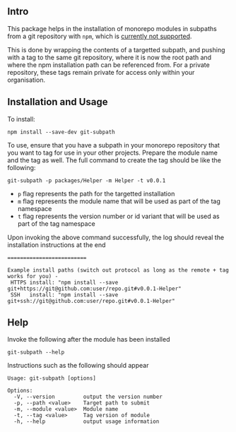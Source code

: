 ## Intro

This package helps in the installation of monorepo modules in subpaths from a git repository with `npm`, which is [currently not supported](https://github.com/npm/npm/issues/2974).

This is done by wrapping the contents of a targetted subpath, and pushing with a tag to the same git repository, where it is now the root path and where the npm installation path can be referenced from. For a private repository, these tags remain private for access only within your organisation.

## Installation and Usage

To install:
```
npm install --save-dev git-subpath
```

To use, ensure that you have a subpath in your monorepo repository that you want to tag for use in your other projects. Prepare the module name and the tag as well. The full command to create the tag should be like the following:
```
git-subpath -p packages/Helper -m Helper -t v0.0.1
```
- `p` flag represents the path for the targetted installation
- `m` flag represents the module name that will be used as part of the tag namespace
- `t` flag represents the version number or id variant that will be used as part of the tag namespace

Upon invoking the above command successfully, the log should reveal the installation instructions at the end
```
=========================

Example install paths (switch out protocol as long as the remote + tag works for you) -
 HTTPS install: "npm install --save git+https://git@github.com:user/repo.git#v0.0.1-Helper"
 SSH   install: "npm install --save git+ssh://git@github.com:user/repo.git#v0.0.1-Helper"
```

## Help

Invoke the following after the module has been installed
```
git-subpath --help
```
Instructions such as the following should appear
```
Usage: git-subpath [options]

Options:
  -V, --version         output the version number
  -p, --path <value>    Target path to submit
  -m, --module <value>  Module name
  -t, --tag <value>     Tag version of module
  -h, --help            output usage information
```